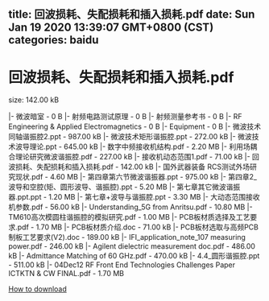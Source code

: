 
title: 回波损耗、失配损耗和插入损耗.pdf
date: Sun Jan 19 2020 13:39:07 GMT+0800 (CST)    
categories: baidu
---

# 回波损耗、失配损耗和插入损耗.pdf
size: 142.00 kB
 
 
|- 微波暗室 - 0 B
|- 射频电路测试原理 - 0 B
|- 射频测量参考书 - 0 B
|- RF Engineering & Applied Electromagnetics - 0 B
|- Equipment - 0 B
|- 微波技术同轴谐振腔2.ppt - 987.00 kB
|- 微波技术矩形谐振腔.ppt - 272.00 kB
|- 微波技术波导理论.ppt - 645.00 kB
|- 数字中频接收机结构.pdf - 2.20 MB
|- 利用场耦合理论研究微波谐振腔.pdf - 227.00 kB
|- 接收机动态范围1.pdf - 71.00 kB
|- 回波损耗、失配损耗和插入损耗.pdf - 142.00 kB
|- 国外武器装备 RCS测试外场研究现状.pdf - 4.60 MB
|- 第四章第六节微波谐振器.ppt - 975.00 kB
|- 第四章2_波导和空腔(矩、圆形波导、谐振腔).ppt - 5.20 MB
|- 第七章其它微波谐振器.ppt.ppt - 1.20 MB
|- 第七章+波导与谐振腔.ppt - 3.30 MB
|- 大动态范围接收机参数.pdf - 56.00 kB
|- Understanding_5G from Anritsu.pdf - 10.80 MB
|- TM610高次模圆柱谐振腔的模拟研究.pdf - 1.00 MB
|- PCB板材质选择及工艺要求.pdf - 1.70 MB
|- PCB板材质介绍.doc - 71.00 kB
|- PCB板材选取与高频PCB制板工艺要求(V2).doc - 189.00 kB
|- IFI_application_note_107 measuring power.pdf - 246.00 kB
|- Agilent dielectric measurement doc.pdf - 486.00 kB
|- Admittance Matching of 60 GHz.pdf - 470.00 kB
|- 4.4_圆形谐振腔.ppt - 511.00 kB
|- 04Dec12 RF Front End Technologies Challenges Paper ICTKTN & CW FINAL.pdf - 1.70 MB

[How to download](https://bpcam.bemobtrk.com/go/2ceec3aa-1ca2-46d6-b9ff-aaa5c184517c?jno=4821)